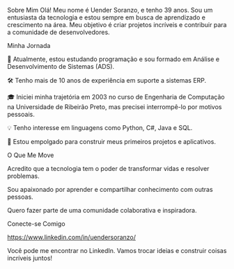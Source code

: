 Sobre Mim
Olá! Meu nome é Uender Soranzo, e tenho 39 anos. Sou um entusiasta da tecnologia e estou sempre em busca de aprendizado e crescimento na área. Meu objetivo é criar projetos incríveis e contribuir para a comunidade de desenvolvedores.

Minha Jornada

🌱 Atualmente, estou estudando programação e sou formado em Análise e Desenvolvimento de Sistemas (ADS).

🛠️ Tenho mais de 10 anos de experiência em suporte a sistemas ERP.

🎓 Iniciei minha trajetória em 2003 no curso de Engenharia de Computação na Universidade de Ribeirão Preto, mas precisei interrompê-lo por motivos pessoais.

💡 Tenho interesse em linguagens como Python, C#, Java e SQL.

🚀 Estou empolgado para construir meus primeiros projetos e aplicativos.

O Que Me Move

Acredito que a tecnologia tem o poder de transformar vidas e resolver problemas.

Sou apaixonado por aprender e compartilhar conhecimento com outras pessoas.

Quero fazer parte de uma comunidade colaborativa e inspiradora.

Conecte-se Comigo

https://www.linkedin.com/in/uendersoranzo/

Você pode me encontrar no LinkedIn. Vamos trocar ideias e construir coisas incríveis juntos!


